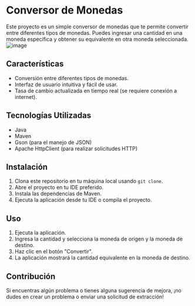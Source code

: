 # Conversor de Monedas

Este proyecto es un simple conversor de monedas que te permite convertir entre diferentes tipos de monedas. Puedes ingresar una cantidad en una moneda específica y obtener su equivalente en otra moneda seleccionada.
![image](https://github.com/EverthJPradoB/Conversor-de-Monedas/assets/131471022/68f8b2bc-451d-43ea-8598-eb72785297b8)

## Características

- Conversión entre diferentes tipos de monedas.
- Interfaz de usuario intuitiva y fácil de usar.
- Tasa de cambio actualizada en tiempo real (se requiere conexión a internet).

## Tecnologías Utilizadas

- Java
- Maven
- Gson (para el manejo de JSON)
- Apache HttpClient (para realizar solicitudes HTTP)
  
## Instalación

1. Clona este repositorio en tu máquina local usando `git clone`.
2. Abre el proyecto en tu IDE preferido.
3. Instala las dependencias de Maven.
4. Ejecuta la aplicación desde tu IDE o compila el proyecto.

## Uso

1. Ejecuta la aplicación.
2. Ingresa la cantidad y selecciona la moneda de origen y la moneda de destino.
3. Haz clic en el botón "Convertir".
4. La aplicación mostrará la cantidad equivalente en la moneda de destino.

## Contribución

Si encuentras algún problema o tienes alguna sugerencia de mejora, ¡no dudes en crear un problema o enviar una solicitud de extracción!
